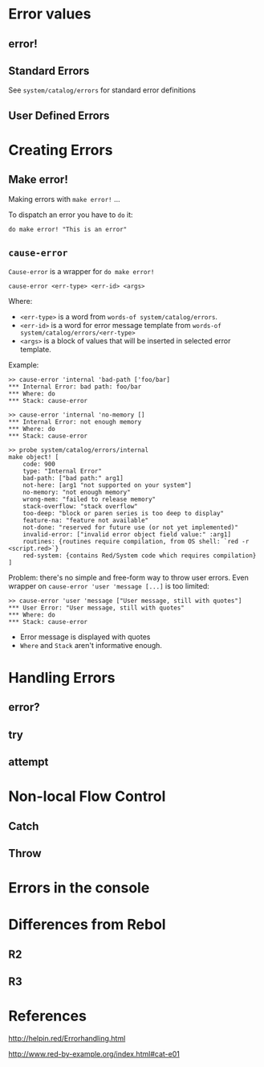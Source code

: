 # Error values

## error!

## Standard Errors

See `system/catalog/errors` for standard error definitions

## User Defined Errors


# Creating Errors

## Make error!

Making errors with `make error!` ...

To dispatch an error you have to `do` it:

```Red
do make error! "This is an error"
```

## `cause-error`

`Cause-error` is a wrapper for `do make error!`

```Red
cause-error <err-type> <err-id> <args>
```
Where:
* `<err-type>` is a word from `words-of system/catalog/errors`.
* `<err-id>` is a word for error message template from `words-of system/catalog/errors/<err-type>`
* `<args>` is a block of values that will be inserted in selected error template.

Example:
```Red
>> cause-error 'internal 'bad-path ['foo/bar]
*** Internal Error: bad path: foo/bar
*** Where: do
*** Stack: cause-error

>> cause-error 'internal 'no-memory []
*** Internal Error: not enough memory
*** Where: do
*** Stack: cause-error  
```
```Red
>> probe system/catalog/errors/internal
make object! [
    code: 900
    type: "Internal Error"
    bad-path: ["bad path:" arg1]
    not-here: [arg1 "not supported on your system"]
    no-memory: "not enough memory"
    wrong-mem: "failed to release memory"
    stack-overflow: "stack overflow"
    too-deep: "block or paren series is too deep to display"
    feature-na: "feature not available"
    not-done: "reserved for future use (or not yet implemented)"
    invalid-error: ["invalid error object field value:" :arg1]
    routines: {routines require compilation, from OS shell: `red -r <script.red>`}
    red-system: {contains Red/System code which requires compilation}
]
```

Problem: there's no simple and free-form way to throw user errors.
Even wrapper on `cause-error 'user 'message [...]` is too limited:
```Red
>> cause-error 'user 'message ["User message, still with quotes"]
*** User Error: "User message, still with quotes"
*** Where: do
*** Stack: cause-error
```
* Error message is displayed with quotes
* `Where` and `Stack` aren't informative enough.


# Handling Errors

## error?

## try

## attempt


# Non-local Flow Control

## Catch

## Throw


# Errors in the console


# Differences from Rebol

## R2

## R3

# References

http://helpin.red/Errorhandling.html

http://www.red-by-example.org/index.html#cat-e01
